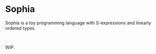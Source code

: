 # Sophia

Sophia is a toy programming language with S-expressions and linearly ordered types.

<br>

WIP.
